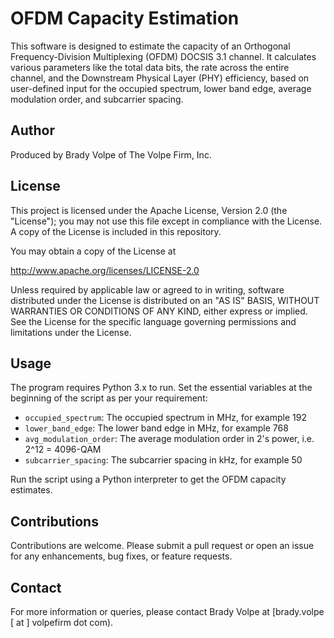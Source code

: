 # OFDM Capacity Estimation

This software is designed to estimate the capacity of an Orthogonal Frequency-Division Multiplexing (OFDM) DOCSIS 3.1 channel. It calculates various parameters like the total data bits, the rate across the entire channel, and the Downstream Physical Layer (PHY) efficiency, based on user-defined input for the occupied spectrum, lower band edge, average modulation order, and subcarrier spacing.

## Author

Produced by Brady Volpe of The Volpe Firm, Inc.

## License

This project is licensed under the Apache License, Version 2.0 (the "License"); you may not use this file except in compliance with the License. A copy of the License is included in this repository. 

You may obtain a copy of the License at

   http://www.apache.org/licenses/LICENSE-2.0

Unless required by applicable law or agreed to in writing, software distributed under the License is distributed on an "AS IS" BASIS, WITHOUT WARRANTIES OR CONDITIONS OF ANY KIND, either express or implied. See the License for the specific language governing permissions and limitations under the License.

## Usage

The program requires Python 3.x to run. Set the essential variables at the beginning of the script as per your requirement:

- `occupied_spectrum`: The occupied spectrum in MHz, for example 192
- `lower_band_edge`: The lower band edge in MHz, for example 768
- `avg_modulation_order`: The average modulation order in 2's power, i.e. 2^12 = 4096-QAM
- `subcarrier_spacing`: The subcarrier spacing in kHz, for example 50

Run the script using a Python interpreter to get the OFDM capacity estimates.

## Contributions

Contributions are welcome. Please submit a pull request or open an issue for any enhancements, bug fixes, or feature requests.

## Contact

For more information or queries, please contact Brady Volpe at [brady.volpe [ at ] volpefirm dot com).
